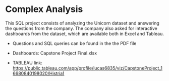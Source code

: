 # Complex Analysis

This SQL project consists of analyzing the Unicorn dataset and answering the questions from the company. The company also asked for interactive dashboards from the dataset, which are available both in Excel and Tableau.

- Questions and SQL queries can be found in the the PDF file

- Dashboards: Capstone Project Final.xlsx

- TABLEAU link: https://public.tableau.com/app/profile/lucas6835/viz/CapstoneProject_16680840198020/Histria1
